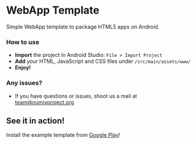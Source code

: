 WebApp Template
===============

Simple WebApp template to package HTML5 apps on Android.

### How to use
- **Import** the project in Android Studio: `File > Import Project`
- **Add** your HTML, JavaScript and CSS files under `/src/main/assets/www/`
- **Enjoy!**

### Any issues?
- If you have questions or issues, shoot us a mail at team@numixproject.org

## See it in action!
Install the example template from [Google Play](https://play.google.com/store/apps/details?id=org.numixproject.example.webview.pro)!
